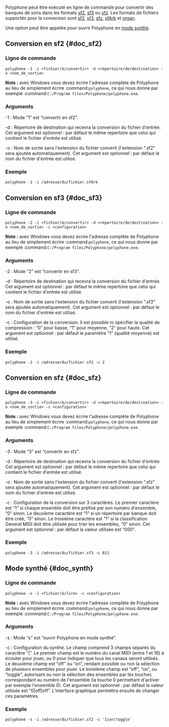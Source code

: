 Polyphone peut être exécuté en ligne de commande pour convertir des banques de sons dans les formats [sf2](#doc_sf2), [sf3](#doc_sf3) ou [sfz](#doc_sfz). Les formats de fichiers supportés pour la conversion sont [sf2](manual/annexes/the-different-soundfont-formats.md#doc_sf2), [sf3](manual/annexes/the-different-soundfont-formats.md#doc_sf3), [sfz](manual/annexes/the-different-soundfont-formats.md#doc_sfz), [sfArk](manual/annexes/the-different-soundfont-formats.md#doc_sfark) et [organ](manual/annexes/the-different-soundfont-formats.md#doc_organ).

Une option peut être appelée pour ouvrir Polyphone en [mode synthé](#doc_synth).


## Conversion en sf2 {#doc_sf2}


### Ligne de commande


```
polyphone -1 -i <fichier/à/convertir> -d <répertoire/de/destination> -o <nom_de_sortie>
```

**Note&nbsp;:** avec Windows vous devez écrire l'adresse complète de Polyphone au lieu de simplement écrire :command:`polyphone`, ce qui nous donne par exemple :command:`C:/Program files/Polyphone/polyphone.exe`.


### Arguments


-1
: Mode “1” est “convertir en sf2”.

-d
: Répertoire de destination qui recevra la conversion du fichier d'entrée.
  Cet argument est optionnel&nbsp;: par défaut le même repertoire que celui qui contient le fichier d'entrée est utilisé.

-o
: Nom de sortie sans l'extension du fichier converti (l'extension “.sf2” sera ajoutée automatiquement).
  Cet argument est optionnel&nbsp;: par défaut le nom du fichier d'entrée est utilisé.


### Exemple


```
polyphone -1 -i /adresse/du/fichier.sfArk
```


## Conversion en sf3 {#doc_sf3}


### Ligne de commande


```
polyphone -2 -i <fichier/à/convertir> -d <répertoire/de/destination> -o <nom_de_sortie> -c <configuration>
```

**Note&nbsp;:** avec Windows vous devez écrire l'adresse complète de Polyphone au lieu de simplement écrire :command:`polyphone`, ce qui nous donne par exemple :command:`C:/Program files/Polyphone/polyphone.exe`.


### Arguments


-2
: Mode “2” est “convertir en sf3”.

-d
: Répertoire de destination qui recevra la conversion du fichier d'entrée.
  Cet argument est optionnel&nbsp;: par défaut le même repertoire que celui qui contient le fichier d'entrée est utilisé.

-o
: Nom de sortie sans l'extension du fichier converti (l'extension “.sf3” sera ajoutée automatiquement).
  Cet argument est optionnel&nbsp;: par défaut le nom du fichier d'entrée est utilisé.

-c
: Configuration de la conversion.
  Il est possible to spécifier la qualité de compression&nbsp;: “0” pour basse, “1” pour moyenne, “2” pour haute.
  Cet argument est optionnel&nbsp;: par défaut le paramètre “1” (qualité moyenne) est utilisé.


### Exemple


```
polyphone -2 -i /adresse/du/fichier.sf2 -c 2
```


## Conversion en sfz {#doc_sfz}


### Ligne de commande


```
polyphone -3 -i <fichier/à/convertir> -d <répertoire/de/destination> -o <nom_de_sortie> -c <configuration>
```

**Note&nbsp;:** avec Windows vous devez écrire l'adresse complète de Polyphone au lieu de simplement écrire :command:`polyphone`, ce qui nous donne par exemple :command:`C:/Program files/Polyphone/polyphone.exe`.


### Arguments


-3
: Mode “3” est “convertir en sfz”.

-d
: Répertoire de destination qui recevra la conversion du fichier d'entrée.
  Cet argument est optionnel&nbsp;: par défaut le même repertoire que celui qui contient le fichier d'entrée est utilisé.

-o
: Nom de sortie sans l'extension du fichier converti (l'extension “.sfz” sera ajoutée automatiquement).
  Cet argument est optionnel&nbsp;: par défaut le nom du fichier d'entrée est utilisé.

-c
: Configuration de la conversion sur 3 caractères. Le premier caractère est “1” si chaque ensemble doit être préfixé par son numéro d'ensemble, “0” sinon. Le deuxième caractère est “1” si un répertoire par banque doit être créé, “0” sinon. Le troisième caractère est “1” si la classification General MIDI doit être utilisée pour trier les ensembles, “0” sinon.
  Cet argument est optionnel&nbsp;: par défaut la valeur utilisée est “000”.


### Exemple


```
polyphone -3 -i /adresse/du/fichier.sf3 -c 011
```


## Mode synthé {#doc_synth}


### Ligne de commande


```
polyphone -s -i <fichier/à/lire> -c <configuration>
```

**Note&nbsp;:** avec Windows vous devez écrire l'adresse complète de Polyphone au lieu de simplement écrire :command:`polyphone`, ce qui nous donne par exemple :command:`C:/Program files/Polyphone/polyphone.exe`.


### Arguments


-s
: Mode “s” est “ouvrir Polyphone en mode synthé”.

-c
: Configuration du synthé. Le champ comprend 3 champs séparés du caractère “|”. Le premier champ est le numéro du canal MIDI (entre 1 et 16) à écouter pour jouer, ou 0 pour indiquer que tous les canaux seront utilisés. Le deuxième champ est “off” ou “on”, rendant possible ou non la sélection de plusieurs ensembles pour jouer. Le troisième champ est “off”, “on”, ou “toggle”, autorisant ou non la sélection des ensembles par les touches correspondant au numéro de l'ensemble (la touche 0 permettant d'activer par exemple l'ensemble 0).
  Cet argument est optionnel&nbsp;: par défaut la valeur utilisée est “0|off|off”. L'interface graphique permettra ensuite de changer ces paramètres.


### Exemple


```
polyphone -s -i /adresse/du/fichier.sf2 -c '1|on|toggle'
```
